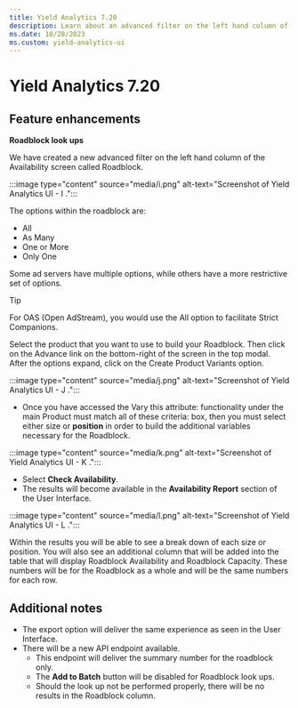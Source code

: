 ```yaml
---
title: Yield Analytics 7.20
description: Learn about an advanced filter on the left hand column of the Availability screen called Roadblock.
ms.date: 10/28/2023
ms.custom: yield-analytics-ui
---
```


# Yield Analytics 7.20

## Feature enhancements

**Roadblock look ups**

We have created a new advanced filter on the left hand column of the Availability screen called Roadblock.

:::image type="content" source="media/i.png" alt-text="Screenshot of Yield Analytics UI - I .":::

The options within the roadblock are:

- All
- As Many
- One or More
- Only One

Some ad servers have multiple options, while others have a more restrictive set of options.

> [!TIP]
> For OAS (Open AdStream), you would use the All option to facilitate Strict Companions.
>
> Select the product that you want to use to build your Roadblock. Then click on the Advance link on the bottom-right of the screen in the top modal. After the options expand, click on the Create Product Variants option.

:::image type="content" source="media/j.png" alt-text="Screenshot of Yield Analytics UI - J .":::

- Once you have accessed the Vary this attribute: functionality under the main Product must match all of these criteria: box, then you must select either size or **position** in order to build the additional variables necessary for the Roadblock.

:::image type="content" source="media/k.png" alt-text="Screenshot of Yield Analytics UI - K .":::

- Select **Check Availability**.
- The results will become available in the **Availability Report** section of the User Interface.

:::image type="content" source="media/l.png" alt-text="Screenshot of Yield Analytics UI - L .":::

Within the results you will be able to see a break down of each size or position. You will also see an additional column that will be added into the table that will display Roadblock Availability and Roadblock Capacity. These numbers will be for the Roadblock as a whole and will be the same numbers for each row.

## Additional notes

- The export option will deliver the same experience as seen in the User Interface.
- There will be a new API endpoint available.
  - This endpoint will deliver the summary number for the roadblock only.
  - The **Add to Batch** button will be disabled for Roadblock look ups.
  - Should the look up not be performed properly, there will be no results in the Roadblock column.
